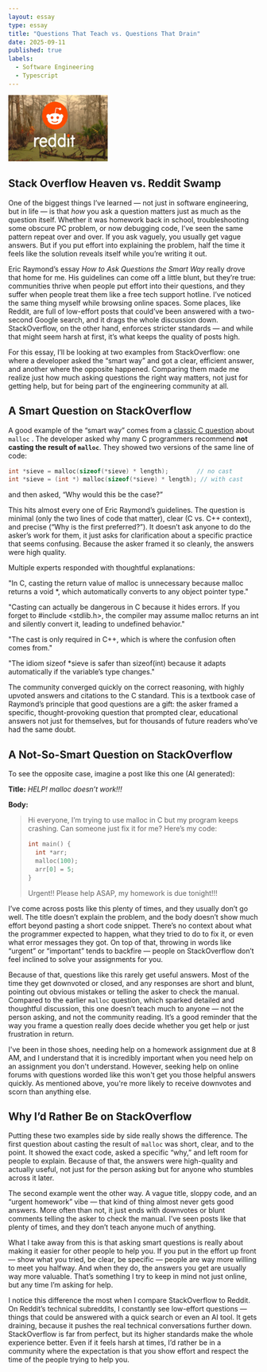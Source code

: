 ```yaml
---
layout: essay
type: essay
title: "Questions That Teach vs. Questions That Drain"
date: 2025-09-11
published: true
labels:
  - Software Engineering
  - Typescript
---
```


<img width="200px" class="rounded float-start pe-4" src="../img/redditswamp.png">

## Stack Overflow Heaven vs. Reddit Swamp

One of the biggest things I’ve learned — not just in software engineering, but in life — is that *how* you ask a question matters just as much as the question itself. Whether it was homework back in school, troubleshooting some obscure PC problem, or now debugging code, I’ve seen the same pattern repeat over and over. If you ask vaguely, you usually get vague answers. But if you put effort into explaining the problem, half the time it feels like the solution reveals itself while you’re writing it out.  

Eric Raymond’s essay *How to Ask Questions the Smart Way* really drove that home for me. His guidelines can come off a little blunt, but they’re true: communities thrive when people put effort into their questions, and they suffer when people treat them like a free tech support hotline. I’ve noticed the same thing myself while browsing online spaces. Some places, like Reddit, are full of low-effort posts that could’ve been answered with a two-second Google search, and it drags the whole discussion down. StackOverflow, on the other hand, enforces stricter standards — and while that might seem harsh at first, it’s what keeps the quality of posts high.  

For this essay, I’ll be looking at two examples from StackOverflow: one where a developer asked the “smart way” and got a clear, efficient answer, and another where the opposite happened. Comparing them made me realize just how much asking questions the right way matters, not just for getting help, but for being part of the engineering community at all.

## A Smart Question on StackOverflow

A good example of the “smart way” comes from a [classic C question](https://stackoverflow.com/questions/605845/should-i-cast-the-result-of-malloc-in-c) about `malloc` . The developer asked why many C programmers recommend **not casting the result of `malloc`**. They showed two versions of the same line of code:

```c
int *sieve = malloc(sizeof(*sieve) * length);        // no cast
int *sieve = (int *) malloc(sizeof(*sieve) * length); // with cast
```

and then asked, “Why would this be the case?”

This hits almost every one of Eric Raymond’s guidelines. The question is minimal (only the two lines of code that matter), clear (C vs. C++ context), and precise (“Why is the first preferred?”). It doesn’t ask anyone to do the asker’s work for them, it just asks for clarification about a specific practice that seems confusing. Because the asker framed it so cleanly, the answers were high quality.

Multiple experts responded with thoughtful explanations:

"In C, casting the return value of malloc is unnecessary because malloc returns a void *, which automatically converts to any object pointer type."

"Casting can actually be dangerous in C because it hides errors. If you forget to #include <stdlib.h>, the compiler may assume malloc returns an int and silently convert it, leading to undefined behavior."

"The cast is only required in C++, which is where the confusion often comes from."

"The idiom sizeof *sieve is safer than sizeof(int) because it adapts automatically if the variable’s type changes."

The community converged quickly on the correct reasoning, with highly upvoted answers and citations to the C standard. This is a textbook case of Raymond’s principle that good questions are a gift: the asker framed a specific, thought-provoking question that prompted clear, educational answers not just for themselves, but for thousands of future readers who’ve had the same doubt.

## A Not-So-Smart Question on StackOverflow

To see the opposite case, imagine a post like this one (AI generated):

**Title:** *HELP! malloc doesn’t work!!!*  

**Body:**  
> Hi everyone, I’m trying to use malloc in C but my program keeps crashing. Can someone just fix it for me? Here’s my code:  
> 
> ```c
> int main() {
>   int *arr;
>   malloc(100);
>   arr[0] = 5;
> }
> ```  
> 
> Urgent!! Please help ASAP, my homework is due tonight!!!  

I’ve come across posts like this plenty of times, and they usually don’t go well. The title doesn’t explain the problem, and the body doesn’t show much effort beyond pasting a short code snippet. There’s no context about what the programmer expected to happen, what they tried to do to fix it, or even what error messages they got. On top of that, throwing in words like “urgent” or “important” tends to backfire — people on StackOverflow don’t feel inclined to solve your assignments for you.

Because of that, questions like this rarely get useful answers. Most of the time they get downvoted or closed, and any responses are short and blunt, pointing out obvious mistakes or telling the asker to check the manual. Compared to the earlier `malloc` question, which sparked detailed and thoughtful discussion, this one doesn’t teach much to anyone — not the person asking, and not the community reading. It’s a good reminder that the way you frame a question really does decide whether you get help or just frustration in return.

I've been in those shoes, needing help on a homework assignment due at 8 AM, and I understand that it is incredibly important when you need help on an assignment you don't understand. However, seeking help on online forums with questions worded like this won't get you those helpful answers quickly. As mentioned above, you're more likely to receive downvotes and scorn than anything else.

## Why I’d Rather Be on StackOverflow

Putting these two examples side by side really shows the difference. The first question about casting the result of `malloc` was short, clear, and to the point. It showed the exact code, asked a specific “why,” and left room for people to explain. Because of that, the answers were high-quality and actually useful, not just for the person asking but for anyone who stumbles across it later.  

The second example went the other way. A vague title, sloppy code, and an “urgent homework” vibe — that kind of thing almost never gets good answers. More often than not, it just ends with downvotes or blunt comments telling the asker to check the manual. I’ve seen posts like that plenty of times, and they don’t teach anyone much of anything.  

What I take away from this is that asking smart questions is really about making it easier for other people to help you. If you put in the effort up front — show what you tried, be clear, be specific — people are way more willing to meet you halfway. And when they do, the answers you get are usually way more valuable. That’s something I try to keep in mind not just online, but any time I’m asking for help.  

I notice this difference the most when I compare StackOverflow to Reddit. On Reddit’s technical subreddits, I constantly see low-effort questions — things that could be answered with a quick search or even an AI tool. It gets draining, because it pushes the real technical conversations further down. StackOverflow is far from perfect, but its higher standards make the whole experience better. Even if it feels harsh at times, I’d rather be in a community where the expectation is that you show effort and respect the time of the people trying to help you.  
